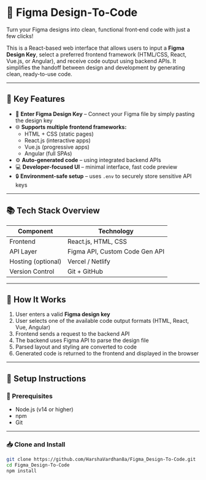 # 🎨 Figma Design‑To‑Code

Turn your Figma designs into clean, functional front‑end code with just a few clicks!

This is a React-based web interface that allows users to input a **Figma Design Key**, select a preferred frontend framework (HTML/CSS, React, Vue.js, or Angular), and receive code output using backend APIs. It simplifies the handoff between design and development by generating clean, ready-to-use code.

---

## 🌟 Key Features

- 🔑 **Enter Figma Design Key** – Connect your Figma file by simply pasting the design key
- 🌐 **Supports multiple frontend frameworks:**
  - HTML + CSS (static pages)
  - React.js (interactive apps)
  - Vue.js (progressive apps)
  - Angular (full SPAs)
- ⚙️ **Auto-generated code** – using integrated backend APIs
- 💻 **Developer-focused UI** – minimal interface, fast code preview
- 🔒 **Environment-safe setup** – uses `.env` to securely store sensitive API keys

---

## 📚 Tech Stack Overview

| Component     | Technology                          |
|---------------|--------------------------------------|
| Frontend      | React.js, HTML, CSS                 |
| API Layer     | Figma API, Custom Code Gen API      |
| Hosting (optional) | Vercel / Netlify              |
| Version Control | Git + GitHub                     |

---

## 🧠 How It Works

1. User enters a valid **Figma design key**
2. User selects one of the available code output formats (HTML, React, Vue, Angular)
3. Frontend sends a request to the backend API
4. The backend uses Figma API to parse the design file
5. Parsed layout and styling are converted to code
6. Generated code is returned to the frontend and displayed in the browser

---

## 🚀 Setup Instructions

### 🔧 Prerequisites

- Node.js (v14 or higher)
- npm
- Git

---

### 📥 Clone and Install

```bash
git clone https://github.com/HarshaVardhan8a/Figma_Design-To-Code.git
cd Figma_Design-To-Code
npm install
